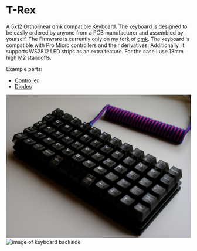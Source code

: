 # T-Rex

A 5x12 Ortholinear qmk compatible Keyboard. The keyboard is designed to be easily ordered by anyone from a PCB manufacturer and assembled by yourself. The Firmware is currently only on my fork of [qmk](https://github.com/SylivanKenobi/qmk_firmware/tree/master/keyboards/t_rex). The keyboard is compatible with Pro Micro controllers and their derivatives. Additionally, it supports WS2812 LED strips as an extra feature. For the case I use 18mm high M2 standoffs.

Example parts:
* [Controller](https://splitkb.com/products/pro-micro-atmega32u4-5v-16mhz)
* [Diodes](https://splitkb.com/products/tht-diodes)

![image of keyboard](assets/t-rex-top.jpg)
![image of keyboard backside](assets/t-rex-back.JPG)